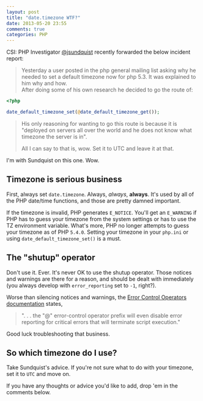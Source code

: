 ```yaml
---
layout: post
title: "date.timezone WTF?"
date: 2013-05-20 23:55
comments: true
categories: PHP
---
```


CSI: PHP Investigator [@jsundquist](https://twitter.com/jsundquist) recently forwarded 
the below incident report:

> Yesterday a user posted in the php general mailing list asking why he needed 
> to set a default timezone now for php 5.3.  It was explained to him why and how.  
> After doing some of his own research he decided to go the route of:

```php
<?php

date_default_timezone_set(@date_default_timezone_get());
```

>His only reasoning for wanting to go this route is because it is "deployed on servers all over the world and he does not know what timezone the server is in".
>
> All I can say to that is, wow. Set it to UTC and leave it at that.

I'm with Sundquist on this one.  Wow.

## Timezone is serious business ##

First, always set `date.timezone`. Always, _always_, **always**.  It's used by all of the 
PHP date/time functions, and those are pretty damned important.

If the timezone is invalid, PHP generates `E_NOTICE`. You'll get an `E_WARNING` if PHP has to guess your timezone 
from the system settings or has to use the TZ environment variable. What's more, 
PHP no longer attempts to guess your timezone as of PHP `5.4.0`. Setting your 
timezone in your `php.ini` or using `date_default_timezone_set()` is a must.

## The "shutup" operator ##

Don't use it.  Ever.  It's never OK to use the shutup operator.  Those notices 
and warnings are there for a reason, and should be dealt with immediately (you 
always develop with `error_reporting` set to `-1`, right?). 

Worse than silencing notices and warnings, the 
[Error Control Operators documentation](http://php.net/manual/en/language.operators.errorcontrol.php) states, 

> ". . . the "@" error-control operator prefix will even disable error 
> reporting for critical errors that will terminate script execution." 

Good luck troubleshooting that business.

## So which timezone do I use? ##

Take Sundquist's advice.  If you're not sure what to do with your timezone, set it to 
`UTC` and move on.  

If you have any thoughts or advice you'd like to add, drop 'em in the comments below.
